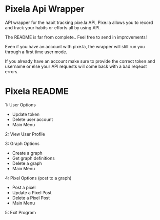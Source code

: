 # Pixela Api Wrapper
API wrapper for the habit tracking pixe.la API, Pixe.la allows you to record and track your habits or efforts all by using API.

The README is far from complete.. Feel free to send in improvements!

Even if you have an account with pixe.la, the wrapper will still run you through a first time user mode.

If you already have an account make sure to provide the correct token and username or else your API requests will come back with a bad reqeust errors.


# Pixela README

1: User Options
 - Update token 
 - Delete user account 
 - Main Menu

2: View User Profile

3: Graph Options

 -  Create a graph
 -  Get graph definitions
 - Delete a graph
 - Main Menu

4: Pixel Options (post to a graph)

 - Post a pixel
 - Update a Pixel Post
 - Delete a Pixel Post
 - Main Menu

5: Exit Program
